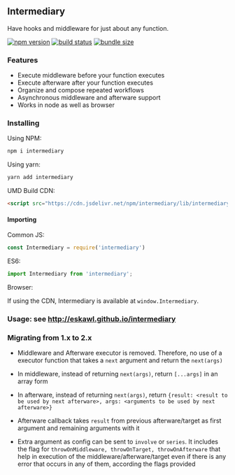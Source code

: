 ## Intermediary

Have hooks and middleware for just about any function.


[![npm version](https://img.shields.io/npm/v/intermediary.svg?logo=npm&style=popout)](https://www.npmjs.org/package/intermediary)
[![build status](https://img.shields.io/travis/eskawl/intermediary.svg?logo=travis&style=popout)](https://travis-ci.org/eskawl/intermediary)
[![bundle size](https://img.shields.io/bundlephobia/minzip/intermediary.svg?logo=webpack&style=popout-square)](https://bundlephobia.com/result?p=intermediary@1.0.0)

### Features
- Execute middleware before your function executes
- Execute afterware after your function executes
- Organize and compose repeated workflows
- Asynchronous middleware and afterware support
- Works in node as well as browser


### Installing

Using NPM:

```bash
npm i intermediary
```

Using yarn:

```bash
yarn add intermediary
```

UMD Build CDN:

```html
<script src="https://cdn.jsdelivr.net/npm/intermediary/lib/intermediary.min.js"></script>
```

#### Importing

Common JS:

```js
const Intermediary = require('intermediary')
```

ES6:

```js
import Intermediary from 'intermediary';
```
Browser:

If using the CDN, Intermediary is available at `window.Intermediary`.

### Usage: see http://eskawl.github.io/intermediary


### Migrating from 1.x to 2.x

* Middleware and Afterware executor is removed. 
Therefore, no use of a executor function that takes a `next` argument and return the `next(args)`

* In middleware, instead of returning `next(args)`, return `[...args]` in an array form

* In afterware, instead of returning `next(args)`, return `{result: <result to be used by next afterware>,
args: <arguments to be used by next afterware>}`

* Afterware callback takes `result` from previous afterware/target as first argument and remaining arguments with it

* Extra argument as config can be sent to `involve` or `series`. 
It includes the flag for `throwOnMiddleware, throwOnTarget, throwOnAfterware` 
that help in execution of the middleware/afterware/target even if there is any error 
that occurs in any of them, according the flags provided
